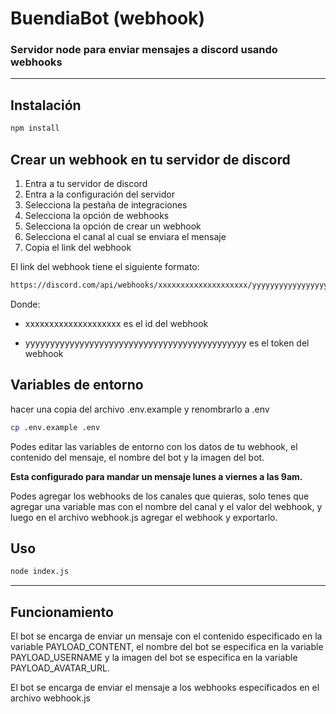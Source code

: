 # BuendiaBot (webhook)
### Servidor node para enviar mensajes a discord usando webhooks

---

## Instalación

```bash
npm install
```

## Crear un webhook en tu servidor de discord


1. Entra a tu servidor de discord
2. Entra a la configuración del servidor
3. Selecciona la pestaña de integraciones
4. Selecciona la opción de webhooks
5. Selecciona la opción de crear un webhook
6. Selecciona el canal al cual se enviara el mensaje
7. Copia el link del webhook

El link del webhook tiene el siguiente formato:

```bash
https://discord.com/api/webhooks/xxxxxxxxxxxxxxxxxxxx/yyyyyyyyyyyyyyyyyyyyyyyyyyyyyyyyyyyyyyyyyyyyy
```

Donde:

- xxxxxxxxxxxxxxxxxxxx es el id del webhook

- yyyyyyyyyyyyyyyyyyyyyyyyyyyyyyyyyyyyyyyyyyyyy es el token del webhook


## Variables de entorno

hacer una copia del archivo .env.example y renombrarlo a .env

```bash
cp .env.example .env
```

Podes editar las variables de entorno con los datos de tu webhook, el contenido del mensaje, el nombre del bot y la imagen del bot.

__Esta configurado para mandar un mensaje lunes a viernes a las 9am.__

Podes agregar los webhooks de los canales que quieras, solo tenes que agregar una variable mas con el nombre del canal y el valor del webhook, y luego en el archivo webhook.js agregar el webhook y exportarlo.

## Uso

```bash
node index.js
```

---

## Funcionamiento

El bot se encarga de enviar un mensaje con el contenido especificado en la variable PAYLOAD_CONTENT, el nombre del bot se especifica en la variable PAYLOAD_USERNAME y la imagen del bot se especifica en la variable PAYLOAD_AVATAR_URL.

El bot se encarga de enviar el mensaje a los webhooks especificados en el archivo webhook.js

